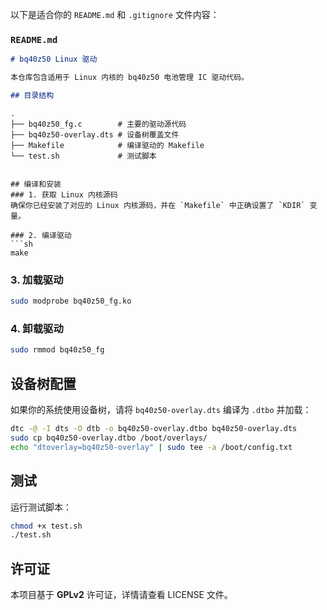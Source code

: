 以下是适合你的 `README.md` 和 `.gitignore` 文件内容：  

### `README.md`
```markdown
# bq40z50 Linux 驱动

本仓库包含适用于 Linux 内核的 bq40z50 电池管理 IC 驱动代码。

## 目录结构
```
```
.
├── bq40z50_fg.c        # 主要的驱动源代码
├── bq40z50-overlay.dts # 设备树覆盖文件
├── Makefile            # 编译驱动的 Makefile
└── test.sh             # 测试脚本
```
```

## 编译和安装
### 1. 获取 Linux 内核源码
确保你已经安装了对应的 Linux 内核源码，并在 `Makefile` 中正确设置了 `KDIR` 变量。

### 2. 编译驱动
```sh
make
```

### 3. 加载驱动
```sh
sudo modprobe bq40z50_fg.ko
```

### 4. 卸载驱动
```sh
sudo rmmod bq40z50_fg
```

## 设备树配置
如果你的系统使用设备树，请将 `bq40z50-overlay.dts` 编译为 `.dtbo` 并加载：

```sh
dtc -@ -I dts -O dtb -o bq40z50-overlay.dtbo bq40z50-overlay.dts
sudo cp bq40z50-overlay.dtbo /boot/overlays/
echo "dtoverlay=bq40z50-overlay" | sudo tee -a /boot/config.txt
```

## 测试
运行测试脚本：
```sh
chmod +x test.sh
./test.sh
```

## 许可证
本项目基于 **GPLv2** 许可证，详情请查看 LICENSE 文件。
```
